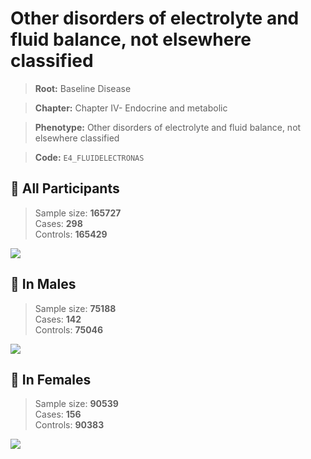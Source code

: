 # Other disorders of electrolyte and fluid balance, not elsewhere classified

> **Root:** Baseline Disease  

> **Chapter:** Chapter IV- Endocrine and metabolic  

> **Phenotype:** Other disorders of electrolyte and fluid balance, not elsewhere classified  

> **Code:** `E4_FLUIDELECTRONAS`

## 🧪 All Participants  
> Sample size: **165727**  
> Cases: **298**  
> Controls: **165429**
<img src="/Disease/Figures/ALL/Incidence/E4_FLUIDELECTRONAS.png"/>
<CsvTable src="/Disease/Data/ALL/Incidence/COX_E4_FLUIDELECTRONAS.csv" label="🔍 View full results" />

## 👨 In Males  
> Sample size: **75188**  
> Cases: **142**  
> Controls: **75046**
<img src="/Disease/Figures/Male/Incidence/E4_FLUIDELECTRONAS.png"/>
<CsvTable src="/Disease/Data/Male/Incidence/COX_E4_FLUIDELECTRONAS.csv" label="🔍 View full results" />

## 👩 In Females  
> Sample size: **90539**  
> Cases: **156**  
> Controls: **90383**
<img src="/Disease/Figures/Female/Incidence/E4_FLUIDELECTRONAS.png"/>
<CsvTable src="/Disease/Data/Female/Incidence/COX_E4_FLUIDELECTRONAS.csv" label="🔍 View full results" />
